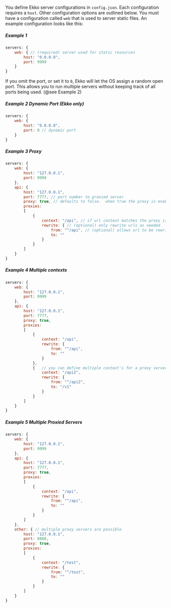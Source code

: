 You define Ekko server configurations in `config.json`.  Each configuration requires a `host`.  Other configuration options are outlined below.  You must have a configuration called `web` that is used to server static files.  An example configuration looks like this:

##### Example 1
>
```javascript
servers: {
    web: { // (required) server used for static resources
        host: "0.0.0.0",
        port: 9999
    }
}
```

If you omit the port, or set it to `0`, Ekko will let the OS assign a random open port. 
This allows you to run multiple servers without keeping track of all ports being used. (@see Example 2)

##### Example 2 Dynamic Port (Ekko only)

>
```javascript
servers: {
    web: {
        host: "0.0.0.0",
        port: 0 // dynamic port
    }
}
```

##### Example 3 Proxy

>
```javascript
servers: {
    web: {
        host: "127.0.0.1",
        port: 9999
    },
    api: {
        host: "127.0.0.1",
        port: 7777, // port number to proxied server
        proxy: true, // defaults to false.  when true the proxy is enabled
        proxies: 
        [
            {
                context: "/api", // if url context matches the proxy is triggered for all routes
                rewrite: { // (optional) only rewrite urls as needed
                    from: "^/api", // (optional) allows url to be rewritten before forwarding request to a proxied server
                    to: ""
                }
            }
        ]
    }
}
```

##### Example 4 Multiple contexts

>
```javascript
servers: {
    web: {
        host: "127.0.0.1",
        port: 9999
    },
    api: {
        host: "127.0.0.1",
        port: 7777,
        proxy: true,
        proxies: 
        [
            {
                context: "/api",
                rewrite: {
                    from: "^/api",
                    to: ""
                }
            },
            {   // you can define multiple context's for a proxy server
                context: "/api2",
                rewrite: {
                    from: "^/api2",
                    to: "/v1"
                }
            }
        ]
    }
}
```

##### Example 5 Multiple Proxied Servers
>
```javascript
servers: {
    web: {
        host: "127.0.0.1",
        port: 9999
    },
    api: {
        host: "127.0.0.1",
        port: 7777,
        proxy: true,
        proxies: 
        [
            {
                context: "/api",
                rewrite: {
                    from: "^/api",
                    to: ""
                }
            }
        ]
    }, 
    other: { // multiple proxy servers are possible
        host: "127.0.0.1",
        port: 8888,
        proxy: true,
        proxies: 
        [
            {
                context: "/test",
                rewrite: {
                    from: "^/test",
                    to: ""
                }
            }
        ]
    }
}
```
